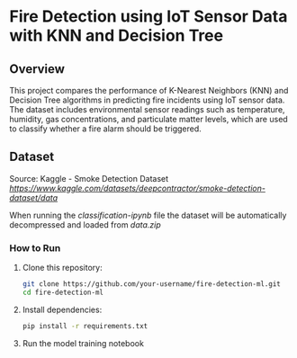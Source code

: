 # Fire Detection using IoT Sensor Data with KNN and Decision Tree

## Overview
This project compares the performance of K-Nearest Neighbors (KNN) and Decision Tree algorithms in predicting fire incidents using IoT sensor data. The dataset includes environmental sensor readings such as temperature, humidity, gas concentrations, and particulate matter levels, which are used to classify whether a fire alarm should be triggered.

## Dataset
Source: Kaggle - Smoke Detection Dataset *https://www.kaggle.com/datasets/deepcontractor/smoke-detection-dataset/data*

When running the *classification-ipynb* file the dataset will be automatically decompressed and loaded from *data.zip*


### How to Run

1. Clone this repository:
   ```bash
   git clone https://github.com/your-username/fire-detection-ml.git
   cd fire-detection-ml
   ```

2. Install dependencies:
   ```bash
   pip install -r requirements.txt
   ```
   
3. Run the model training notebook
